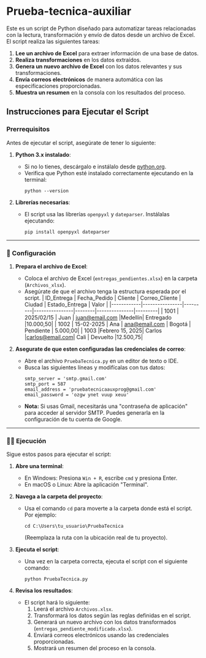 # Prueba-tecnica-auxiliar

Este es un script de Python diseñado para automatizar tareas relacionadas con la lectura, transformación y envío de datos desde un archivo de Excel. El script realiza las siguientes tareas:

1. **Lee un archivo de Excel** para extraer información de una base de datos.
2. **Realiza transformaciones** en los datos extraídos.
3. **Genera un nuevo archivo de Excel** con los datos relevantes y sus transformaciones.
4. **Envía correos electrónicos** de manera automática con las especificaciones proporcionadas.
5. **Muestra un resumen** en la consola con los resultados del proceso.

## Instrucciones para Ejecutar el Script

### Prerrequisitos

Antes de ejecutar el script, asegúrate de tener lo siguiente:

1. **Python 3.x instalado**:
   - Si no lo tienes, descárgalo e instálalo desde [python.org](https://www.python.org/downloads/).
   - Verifica que Python esté instalado correctamente ejecutando en la terminal:
     ```
     python --version
     ```

2. **Librerías necesarias**:
   - El script usa las librerías `openpyxl` y `dateparser`. Instálalas ejecutando:
     ```
     pip install openpyxl dateparser
     ```

---

### 🔧 Configuración

1. **Prepara el archivo de Excel**:
   - Coloca el archivo de Excel (`entregas_pendientes.xlsx`) en la carpeta (`Archivos_xlsx`).
   - Asegúrate de que el archivo tenga la estructura esperada por el script.
     | ID_Entrega | Fecha_Pedido   | Cliente | Correo_Cliente | Ciudad | Estado_Entrega | Valor  |
     |------------|----------------|---------|----------------|--------|---------------|---------|
     |    1001    |  2025/02/15    |   Juan  | juan@email.com |Medellín|   Entregado   |10.000,50|
     |    1002    |  15-02-2025    |   Ana   | ana@email.com  | Bogotá |   Pendiente   | 5.000,00|
     |    1003    |Febrero 15, 2025|  Carlos |carlos@email.com|  Cali  |   Devuelto    |12.500,75|

2. **Asegurate de que esten configuradas las credenciales de correo**:
   - Abre el archivo `PruebaTecnica.py` en un editor de texto o IDE.
   - Busca las siguientes líneas y modifícalas con tus datos:
     ```
     smtp_server = 'smtp.gmail.com'
     smtp_port = 587
     email_address = 'pruebatecnicaauxprog@gmail.com'
     email_password = 'ozgw ynet vuup xeuu'
     ```
   - **Nota:** Si usas Gmail, necesitarás una "contraseña de aplicación" para acceder al servidor SMTP. Puedes generarla en la configuración de tu cuenta de Google.

---

### 🏃‍♂️ Ejecución

Sigue estos pasos para ejecutar el script:

1. **Abre una terminal**:
   - En Windows: Presiona `Win + R`, escribe `cmd` y presiona Enter.
   - En macOS o Linux: Abre la aplicación "Terminal".

2. **Navega a la carpeta del proyecto**:
   - Usa el comando `cd` para moverte a la carpeta donde está el script. Por ejemplo:
     ```
     cd C:\Users\tu_usuario\PruebaTecnica
     ```
     (Reemplaza la ruta con la ubicación real de tu proyecto).

3. **Ejecuta el script**:
   - Una vez en la carpeta correcta, ejecuta el script con el siguiente comando:
     ```
     python PruebaTecnica.py
     ```

4. **Revisa los resultados**:
   - El script hará lo siguiente:
     1. Leerá el archivo `Archivos.xlsx`.
     2. Transformará los datos según las reglas definidas en el script.
     3. Generará un nuevo archivo con los datos transformados (`entregas_pendiente_modificado.xlsx`).
     4. Enviará correos electrónicos usando las credenciales proporcionadas.
     5. Mostrará un resumen del proceso en la consola.